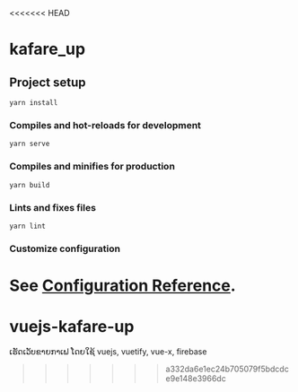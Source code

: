 <<<<<<< HEAD
# kafare_up

## Project setup
```
yarn install
```

### Compiles and hot-reloads for development
```
yarn serve
```

### Compiles and minifies for production
```
yarn build
```

### Lints and fixes files
```
yarn lint
```

### Customize configuration
See [Configuration Reference](https://cli.vuejs.org/config/).
=======
# vuejs-kafare-up
ເຮັດເວັບຂາຍກາເຟ ໂດຍໃຊ້ vuejs, vuetify, vue-x, firebase
>>>>>>> a332da6e1ec24b705079f5bdcdce9e148e3966dc
